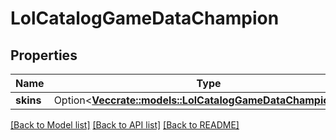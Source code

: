 # LolCatalogGameDataChampion

## Properties

Name | Type | Description | Notes
------------ | ------------- | ------------- | -------------
**skins** | Option<[**Vec<crate::models::LolCatalogGameDataChampionSkin>**](LolCatalogGameDataChampionSkin.md)> |  | [optional]

[[Back to Model list]](../README.md#documentation-for-models) [[Back to API list]](../README.md#documentation-for-api-endpoints) [[Back to README]](../README.md)


